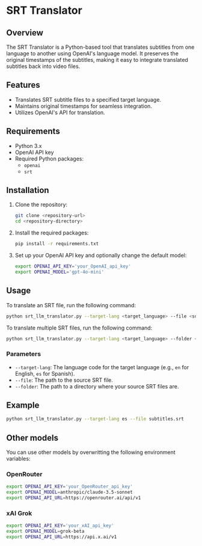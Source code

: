 # SRT Translator

## Overview
The SRT Translator is a Python-based tool that translates subtitles from one language to another using OpenAI's language model. It preserves the original timestamps of the subtitles, making it easy to integrate translated subtitles back into video files.

## Features
- Translates SRT subtitle files to a specified target language.
- Maintains original timestamps for seamless integration.
- Utilizes OpenAI's API for translation.

## Requirements
- Python 3.x
- OpenAI API key
- Required Python packages:
  - `openai`
  - `srt`

## Installation
1. Clone the repository:
    ```bash
    git clone <repository-url>
    cd <repository-directory>
    ```

2. Install the required packages:
    ```bash
    pip install -r requirements.txt
    ```

3. Set up your OpenAI API key and optionally change the default model:
    ```bash
    export OPENAI_API_KEY='your_OpenAI_api_key'
    export OPENAI_MODEL='gpt-4o-mini'
    ```

## Usage
To translate an SRT file, run the following command:

``` bash
python srt_llm_translator.py --target-lang <target_language> --file <source_file.srt>
```

To translate multiple SRT files, run the following command:

``` bash
python srt_llm_translator.py --target-lang <target_language> --folder <path/to/dir>
```

### Parameters
- `--target-lang`: The language code for the target language (e.g., `en` for English, `es` for Spanish).
- `--file`: The path to the source SRT file.
- `--folder`: The path to a directory where your source SRT files are.

## Example

``` bash
python srt_llm_translator.py --target-lang es --file subtitles.srt
```

## Other models

You can use other models by overwritting the following environment variables:

### OpenRouter

``` bash
export OPENAI_API_KEY='your_OpenRouter_api_key'
export OPENAI_MODEL=anthropic/claude-3.5-sonnet
export OPENAI_API_URL=https://openrouter.ai/api/v1
```

### xAI Grok

```bash
export OPENAI_API_KEY='your_xAI_api_key'
export OPENAI_MODEL=grok-beta
export OPENAI_API_URL=https://api.x.ai/v1
```
